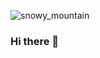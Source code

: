 ![snowy_mountain](https://github.com/jbeadling/jbeadling/assets/109962549/dfa2e1bc-a9eb-4a1a-bcef-e5230a373427)


### Hi there 👋

<!--
**jbeadling/jbeadling** is a ✨ _special_ ✨ repository because its `README.md` (this file) appears on your GitHub profile.

Here are some ideas to get you started:

- 🔭 I’m currently working on ...
- 🌱 I’m currently learning ...
- 👯 I’m looking to collaborate on ...
- 🤔 I’m looking for help with ...
- 💬 Ask me about ...
- 📫 How to reach me: ...
- 😄 Pronouns: ...
- ⚡ Fun fact: ...
-->
